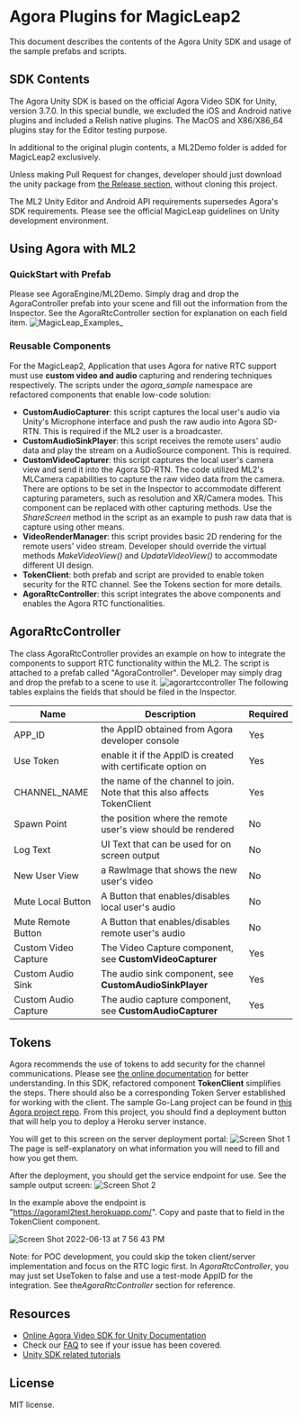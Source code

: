 # Agora Plugins for MagicLeap2
This document describes the contents of the Agora Unity SDK and usage of the sample prefabs and scripts.

## SDK Contents
The Agora Unity SDK is based on the official Agora Video SDK for Unity, version 3.7.0.  In this special bundle, we excluded the iOS and Android native plugins and included a Relish native plugins.  The MacOS and X86/X86_64 plugins stay for the Editor testing purpose.

In additional to the original plugin contents, a ML2Demo folder is added for MagicLeap2 exclusively.  

Unless making Pull Request for changes, developer should just download the unity package from [the Release section](https://github.com/AgoraIO-Community/Agora_MagicLeap2_Plugin/releases), without cloning this project.

The ML2 Unity Editor and Android API requirements supersedes Agora's SDK requirements.  Please see the official MagicLeap guidelines on Unity development environment.
 
 
## Using Agora with ML2
### QuickStart with Prefab
Please see AgoraEngine/ML2Demo.  Simply drag and drop the AgoraController prefab into your scene and fill out the information from the Inspector.  See the AgoraRtcController section for explanation on each field item.
![MagicLeap_Examples_](https://user-images.githubusercontent.com/1261195/180874215-b2f73267-44d1-4dc3-a69d-28691e828e3a.png)

### Reusable Components
For the MagicLeap2, Application that uses Agora for native RTC support must use **custom video and audio** capturing and rendering techniques respectively.  The scripts under the *agora_sample* namespace are refactored components that enable low-code solution:

 - **CustomAudioCapturer**: this script captures the local user's audio via Unity's Microphone interface and push the raw audio into Agora SD-RTN.  This is required if the ML2 user is a broadcaster.
 - **CustomAudioSinkPlayer**: this script receives the remote users' audio data and play the stream on a AudioSource component.  This is required.
 - **CustomVideoCapturer**: this script captures the local user's camera view and send it into the Agora SD-RTN.  The code utilized ML2's MLCamera capabilities to capture the raw video data from the camera. There are options to be set in the Inspector to accommodate different capturing parameters, such as resolution and XR/Camera modes.  This component can be replaced with other capturing methods.  Use the *ShareScreen* method in the script as an example to push raw data that is capture using other means.
 - **VideoRenderManager**: this script provides basic 2D rendering for the remote users' video stream.  Developer should override the virtual methods *MakeVideoView()* and *UpdateVideoView()* to accommodate different UI design. 
 - **TokenClient**: both prefab and script are provided to enable token security for the RTC channel.  See the Tokens section for more details.
 - **AgoraRtcController**: this script integrates the above components and enables the Agora RTC functionalities.

## AgoraRtcController

The class AgoraRtcController provides an example on how to integrate the components to support RTC functionality within the ML2.  The script is attached to a prefab called "AgoraController".   Developer may simply drag and drop the prefab to a scene to use it.
![agorartccontroller](https://user-images.githubusercontent.com/1261195/173485404-2d0f6980-3565-4eae-91db-525eca6562f0.png)
The following tables explains the fields that should be filed in the Inspector.

|Name|Description  |Required|
|--|--|--|
| APP_ID |the AppID obtained from Agora developer console  |Yes|
| Use Token | enable it if the AppID is created with certificate option on|Yes|
|CHANNEL_NAME| the name of the channel to join. Note that this also affects TokenClient|Yes|
|Spawn Point| the position where the remote user's view should be rendered|No
|Log Text| UI Text that can be used for on screen output|No
|New User View|a RawImage that shows the new user's video| No
|Mute Local Button|A Button that enables/disables local user's audio|No
|Mute Remote Button|A Button that enables/disables remote user's audio|No
|Custom Video Capture |The Video Capture component, see **CustomVideoCapturer**|Yes
|Custom Audio Sink|The audio sink component, see **CustomAudioSinkPlayer**| Yes
|Custom Audio Capture|The audio capture component, see **CustomAudioCapturer**|Yes


## Tokens ##
Agora recommends the use of tokens to add security for the channel communications. Please see [the online documentation](https://docs.agora.io/en/Video/token_server?platform=Unity) for better understanding.  In this SDK, refactored component **TokenClient** simplifies the steps.  There should also be a corresponding Token Server established for working with the client.  The sample Go-Lang project can be found in [this Agora project repo](https://github.com/AgoraIO-Community/agora-token-service).   From this project, you should find a deployment button that will help you to deploy a Heroku server instance.

You will get to this screen on the server deployment portal: ![Screen Shot 1](https://user-images.githubusercontent.com/1261195/173483016-c6e9f572-2c3e-45b0-aa8f-4c2d06fc3597.png)
The page is self-explanatory on what information you will need to fill and how you get them.

After the deployment, you should get the service endpoint for use.  See the sample output screen:
![Screen Shot 2](https://user-images.githubusercontent.com/1261195/173483542-a129faa9-207f-4f40-b8bc-d07809091323.png)

In the example above the endpoint is "https://agoraml2test.herokuapp.com/".  Copy and paste that to field in the TokenClient component.

![Screen Shot 2022-06-13 at 7 56 43 PM](https://user-images.githubusercontent.com/1261195/173483945-e15c85cf-5532-4b31-8618-afcb40357720.png)

Note: for POC development, you could skip the token client/server implementation and focus on the RTC logic first.  In *AgoraRtcController*, you may just set UseToken to false and use a test-mode AppID for the integration.  See the*AgoraRtcController* section for reference.


## Resources
- [Online Agora Video SDK for Unity Documentation](https://docs.agora.io/en/Video/landing-page?platform=Unity)
- Check our  [FAQ](https://docs.agora.io/en/faq)  to see if your issue has been covered.
- [Unity SDK related tutorials](https://www.agora.io/en/blog/?s=unity&post_type=post)

## License

MIT license.
